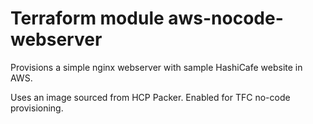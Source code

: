 # Terraform module aws-nocode-webserver

Provisions a simple nginx webserver with sample HashiCafe website in AWS.

Uses an image sourced from HCP Packer. Enabled for TFC no-code provisioning.
